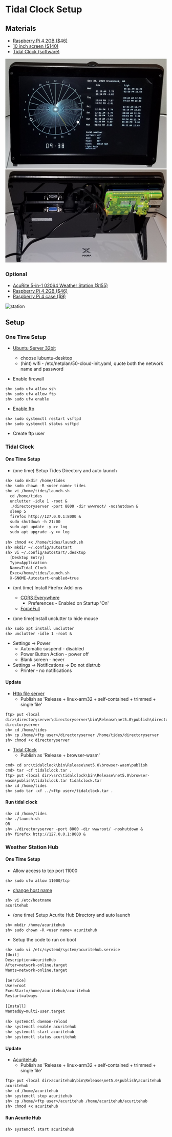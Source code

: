 # Tidal Clock Setup

## Materials

* [Raspberry Pi 4 2GB ($46)](https://www.amazon.com/Raspberry-Model-2019-Quad-Bluetooth/dp/B07TD42S27)
* [10 inch screen ($140)](https://www.amazon.com/Raspberry-Screen-10-1-IPS-SunFounder/dp/B07FZZ95WN)
* [Tidal Clock (software)](https://github.com/speedyjeff/tides)

![front](https://github.com/speedyjeff/tides/blob/master/media/front.png) 
![back](https://github.com/speedyjeff/tides/blob/master/media/back.png) 

### Optional

* [AcuRite 5-in-1 02064 Weather Station ($155)](https://www.amazon.com/AcuRite-Station-Weather-Ticker-Forecast/dp/B0147DCLPC)
* [Raspberry Pi 4 2GB ($46)](https://www.amazon.com/Raspberry-Model-2019-Quad-Bluetooth/dp/B07TD42S27)
* [Raspberry Pi 4 case ($9)](https://www.amazon.com/MazerPi-Raspberry-Cooling-Heatsink-Model/dp/B07W3ZMVP1)

![station](https://github.com/speedyjeff/tides/blob/master/media/station.png) 

## Setup

### One Time Setup

* [Ubuntu Server 32bit](https://ubuntu.com/tutorials/how-to-install-ubuntu-on-your-raspberry-pi)
  * choose lubuntu-desktop
  * (hint) wifi - /etc/netplan/50-cloud-init.yaml, quote both the network name and password

* Enable firewall
```
sh> sudo ufw allow ssh
sh> sudo ufw allow ftp
sh> sudo ufw enable
```

* [Enable ftp](https://www.osradar.com/how-to-set-up-an-ftp-server-ubuntu-20-04)
```
sh> sudo systemctl restart vsftpd
sh> sudo systemctl status vsftpd
```

* Create ftp user

### Tidal Clock

#### One Time Setup
* (one time) Setup Tides Directory and auto launch
```
sh> sudo mkdir /home/tides
sh> sudo chown -R <user name> tides
sh> vi /home/tides/launch.sh
  cd /home/tides
  unclutter -idle 1 -root &
  ./directoryserver -port 8000 -dir wwwroot/ -noshutdown &
  sleep 5
  firefox http://127.0.0.1:8000 &
  sudo shutdown -h 21:00
  sudo apt update -y >> log
  sudo apt upgrade -y >> log

sh> chmod +x /home/tides/launch.sh
sh> mkdir ~/.config/autostart
sh> vi ~/.config/autostart/.desktop
  [Desktop Entry]
  Type=Application
  Name=Tidal Clock
  Exec=/home/tides/launch.sh
  X-GNOME-Autostart-enabled=true
```

* (ont time) Install Firefox Add-ons
  * [CORS Everywhere](https://addons.mozilla.org/en-US/firefox/addon/cors-everywhere)
    * Preferences - Enabled on Startup 'On'
  * [ForceFull](https://addons.mozilla.org/en-US/firefox/addon/forcefull)

* (one time)Install unclutter to hide mouse
```
sh> sudo apt install unclutter
sh> unclutter -idle 1 -root &
```

* Settings -> Power 
  * Automatic suspend - disabled
  * Power Button Action - power off
  * Blank screen - never
* Settings -> Notifications -> Do not distrub
  * Printer - no notifications

#### Update

* [Http file server](https://github.com/speedyjeff/directoryserver)
  * Publish as 'Release + linux-arm32 + self-contained + trimmed + single file'
```
ftp> put <local dir>\directoryserver\directoryserver\bin\Release\net5.0\publish\directoryserver directoryserver
sh> cd /home/tides
sh> cp /home/<ftp user>/directoryserver /home/tides/directoryserver
sh> chmod +x directoryserver
```

* [Tidal Clock](https://github.com/speedyjeff/tides)
  * Publish as 'Release + browser-wasm'
```
cmd> cd src\tidalclock\bin\Release\net5.0\browser-wasm\publish
cmd> tar -cf tidalclock.tar .
ftp> put <local dir>\src\tidalclock\bin\Release\net5.0\browser-wasm\publish\tidalclock.tar tidalclock.tar
sh> cd /home/tides
sh> sudo tar -xf ../<ftp user>/tidalclock.tar .
```

#### Run tidal clock
```
sh> cd /home/tides
sh> ./launch.sh
OR
sh> ./directoryserver -port 8000 -dir wwwroot/ -noshutdown &
sh> firefox http://127.0.0.1:8000 &
```

### Weather Station Hub

#### One Time Setup

* Allow access to tcp port 11000
```
sh> sudo ufw allow 11000/tcp
```

* [change host name](https://www.howtogeek.com/197934/how-to-change-your-hostname-computer-name-on-ubuntu-linux)
```
sh> vi /etc/hostname
acuritehub
```
* (one time) Setup Acurite Hub Directory and auto launch
```
sh> mkdir /home/acuritehub
sh> sudo chown -R <user name> acuritehub
```

* Setup the code to run on boot
```
sh> sudo vi /etc/systemd/system/acuritehub.service
[Unit]
Description=AcuriteHub
After=network-online.target
Wants=network-online.target

[Service]
User=root
ExecStart=/home/acuritehub/acuritehub
Restart=always

[Install]
WantedBy=multi-user.target

sh> systemctl daemon-reload
sh> systemctl enable acuritehub
sh> systemctl start acuritehub
sh> systemctl status acuritehub
```

#### Update

* [AcuriteHub](https://github.com/speedyjeff/tides/tree/master/src/acuritehub)
  * Publish as 'Release + linux-arm32 + self-contained + trimmed + single file'
```
ftp> put <local dir>acuritehub\bin\Release\net5.0\publish\acuritehub acuritehub
sh> cd /home/acuritehub
sh> systemctl stop acuritehub
sh> cp /home/<ftp user>/acuritehub /home/acuritehub/acuritehub
sh> chmod +x acuritehub
```

#### Run Acurite Hub
```
sh> systemctl start acuritehub
```
